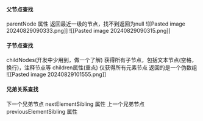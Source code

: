 #### 父节点查找
parentNode 属性
返回最近一级的节点，找不到返回为null
![[Pasted image 20240829090333.png]]
![[Pasted image 20240829090315.png]]



#### 子节点查找
childNodes(开发中少用到，做一个了解)
获得所有子节点，包括文本节点(空格，换行)，注释节点等
children属性(重点)
仅获得所有元素节点
返回的是一个伪数组
![[Pasted image 20240829101555.png]]

#### 兄弟关系查找
下一个兄弟节点
nextElementSibling 属性
上一个兄弟节点
previousElementSibling 属性